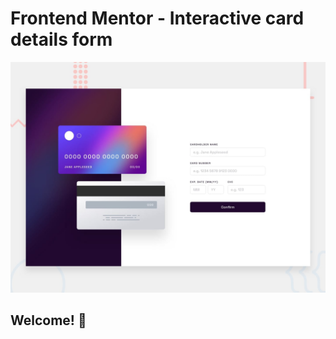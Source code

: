 # Frontend Mentor - Interactive card details form

![Design preview for the Interactive card details form coding challenge](./design/desktop-preview.jpg)

## Welcome! 👋


